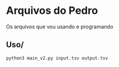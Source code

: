 
# Arquivos do Pedro

Os arquivos que vou usando e programando


## Uso/

```
python3 main_v2.py input.tsv output.tsv
```

